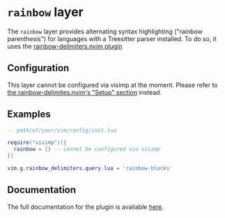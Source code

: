 # `rainbow` layer

The `rainbow` layer provides alternating syntax highlighting ("rainbow
parenthesis") for languages with a Treesitter parser installed. To do so, it
uses the [rainbow-delimiters.nvim
plugin](https://lab.vern.cc/gitlab.com/HiPhish/rainbow-delimiters.nvim/)

## Configuration

This layer cannot be configured via visimp at the moment. Please refer to [the
rainbow-delimites.nvim's "Setup" section](https://lab.vern.cc/gitlab.com/HiPhish/rainbow-delimiters.nvim/-/about)
instead.

## Examples

```lua
-- path/of/your/vim/config/init.lua

require("visimp")({
  rainbow = {} -- cannot be configured via visimp
})

vim.g.rainbow_delimiters.query.lua = 'rainbow-blocks'
```

## Documentation

The full documentation for the plugin is available
[here](https://lab.vern.cc/gitlab.com/HiPhish/rainbow-delimiters.nvim/-/about).
